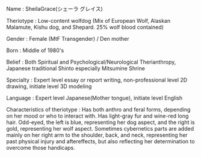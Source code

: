 
Name : SheilaGrace(シェーラ グレイス)

Theriotype : Low-content wolfdog (Mix of European Wolf, Alaskan Malamute, Kishu dog, and Shepard. 25% wolf blood contained)

Gender : Female (MtF Transgender) / Den mother

Born : Middle of 1980's

Belief : Both Spiritual and Psychological/Neurological Therianthropy, Japanese traditional Shinto especially Mitsumine Shrine

Specialty : Expert level essay or report writing, non-professional level 2D drawing, initiate level 3D modeling

Language : Expert level Japanese(Mother tongue), initiate level English

Characteristics of theriotype : Has both anthro and feral forms, depending on her mood or who to interact with. Has light-gray fur and wine-red long hair. Odd-eyed, the left is blue, representing her dog aspect, and the right is gold, representing her wolf aspect. Sometimes cybernetics parts are added mainly on her right arm to the shoulder, back, and neck, representing her past physical injury and aftereffects, but also reflecting her determination to overcome those handicaps.






